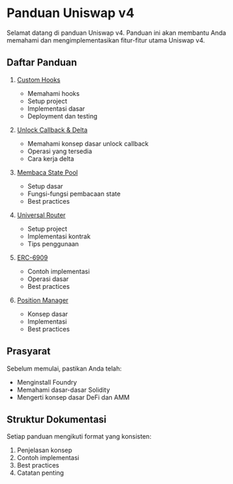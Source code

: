 # Panduan Uniswap v4

Selamat datang di panduan Uniswap v4. Panduan ini akan membantu Anda memahami dan mengimplementasikan fitur-fitur utama Uniswap v4.

## Daftar Panduan

1. [Custom Hooks](./01-custom-hooks.md)
   - Memahami hooks
   - Setup project
   - Implementasi dasar
   - Deployment dan testing

2. [Unlock Callback & Delta](./02-unlock-callback-delta.md)
   - Memahami konsep dasar unlock callback
   - Operasi yang tersedia
   - Cara kerja delta

3. [Membaca State Pool](./03-reading-pool-state.md)
   - Setup dasar
   - Fungsi-fungsi pembacaan state
   - Best practices

4. [Universal Router](./04-universal-router.md)
   - Setup project
   - Implementasi kontrak
   - Tips penggunaan

5. [ERC-6909](./05-erc6909.md)
   - Contoh implementasi
   - Operasi dasar
   - Best practices

6. [Position Manager](./06-position-manager.md)
   - Konsep dasar
   - Implementasi
   - Best practices

## Prasyarat
Sebelum memulai, pastikan Anda telah:
- Menginstall Foundry
- Memahami dasar-dasar Solidity
- Mengerti konsep dasar DeFi dan AMM

## Struktur Dokumentasi
Setiap panduan mengikuti format yang konsisten:
1. Penjelasan konsep
2. Contoh implementasi
3. Best practices
4. Catatan penting 